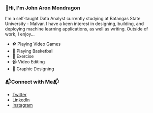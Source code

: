 ### 👋Hi, I'm John Aron Mondragon
I'm a self-taught Data Analyst currently studying at Batangas State University - Malvar. I have a keen interest in designing, building, and deploying machine learning applications, as well as writing. Outside of work, I enjoy... 

* ⚽ Playing Video Games
* 🏀 Playing Basketball
* 💪 Exercise
* 📹 Video Editing
* 🎨 Graphic Designing

### 📬Connect with Me📬
* [Twitter](https://twitter.com/mondie111)
* [LinkedIn](https://www.linkedin.com/in/jamondragon/)
* [Instagram](https://www.facebook.com/mondie11)
